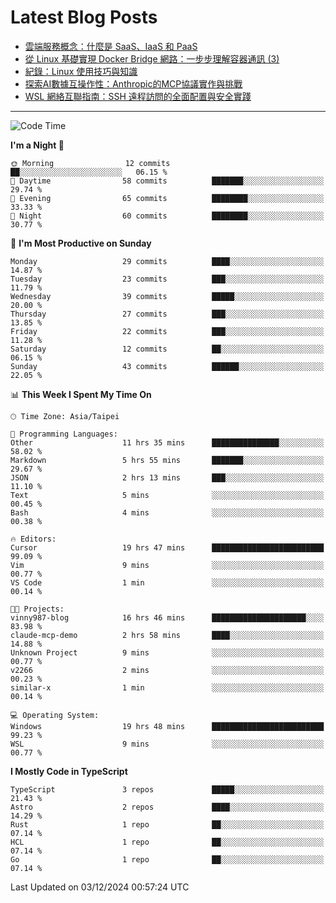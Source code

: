 # Latest Blog Posts
<!-- BLOG-POST-LIST:START -->
- [雲端服務概念：什麼是 SaaS、IaaS 和 PaaS](https://www.vinny987.xyz/blog/2024/cloud-service-concepts-what-are-saas-iaas-and-paas/)
- [從 Linux 基礎實現 Docker Bridge 網路：一步步理解容器通訊 &lpar;3&rpar;](https://www.vinny987.xyz/blog/2024/building-docker-style-bridge-networks-from-scratch-a-linux-network-deep-dive-3/)
- [紀錄：Linux 使用技巧與知識](https://www.vinny987.xyz/blog/2024/notes-linux-tips-and-knowledge/)
- [探索AI數據互操作性：Anthropic的MCP協議實作與挑戰](https://www.vinny987.xyz/blog/2024/exploring-interoperability-anthropic-s-model-context-protocol-in-practice/)
- [WSL 網絡互聯指南：SSH 遠程訪問的全面配置與安全實踐](https://www.vinny987.xyz/blog/2024/wsl-network-interconnection-guide-comprehensive-ssh-remote-access-configuration-and-security-practices/)
<!-- BLOG-POST-LIST:END -->

---

<!--START_SECTION:waka-->
![Code Time](http://img.shields.io/badge/Code%20Time-467%20hrs%2014%20mins-blue)

**I'm a Night 🦉** 

```text
🌞 Morning                12 commits          ██░░░░░░░░░░░░░░░░░░░░░░░   06.15 % 
🌆 Daytime                58 commits          ███████░░░░░░░░░░░░░░░░░░   29.74 % 
🌃 Evening                65 commits          ████████░░░░░░░░░░░░░░░░░   33.33 % 
🌙 Night                  60 commits          ████████░░░░░░░░░░░░░░░░░   30.77 % 
```
📅 **I'm Most Productive on Sunday** 

```text
Monday                   29 commits          ████░░░░░░░░░░░░░░░░░░░░░   14.87 % 
Tuesday                  23 commits          ███░░░░░░░░░░░░░░░░░░░░░░   11.79 % 
Wednesday                39 commits          █████░░░░░░░░░░░░░░░░░░░░   20.00 % 
Thursday                 27 commits          ███░░░░░░░░░░░░░░░░░░░░░░   13.85 % 
Friday                   22 commits          ███░░░░░░░░░░░░░░░░░░░░░░   11.28 % 
Saturday                 12 commits          ██░░░░░░░░░░░░░░░░░░░░░░░   06.15 % 
Sunday                   43 commits          ██████░░░░░░░░░░░░░░░░░░░   22.05 % 
```


📊 **This Week I Spent My Time On** 

```text
🕑︎ Time Zone: Asia/Taipei

💬 Programming Languages: 
Other                    11 hrs 35 mins      ███████████████░░░░░░░░░░   58.02 % 
Markdown                 5 hrs 55 mins       ███████░░░░░░░░░░░░░░░░░░   29.67 % 
JSON                     2 hrs 13 mins       ███░░░░░░░░░░░░░░░░░░░░░░   11.10 % 
Text                     5 mins              ░░░░░░░░░░░░░░░░░░░░░░░░░   00.45 % 
Bash                     4 mins              ░░░░░░░░░░░░░░░░░░░░░░░░░   00.38 % 

🔥 Editors: 
Cursor                   19 hrs 47 mins      █████████████████████████   99.09 % 
Vim                      9 mins              ░░░░░░░░░░░░░░░░░░░░░░░░░   00.77 % 
VS Code                  1 min               ░░░░░░░░░░░░░░░░░░░░░░░░░   00.14 % 

🐱‍💻 Projects: 
vinny987-blog            16 hrs 46 mins      █████████████████████░░░░   83.98 % 
claude-mcp-demo          2 hrs 58 mins       ████░░░░░░░░░░░░░░░░░░░░░   14.88 % 
Unknown Project          9 mins              ░░░░░░░░░░░░░░░░░░░░░░░░░   00.77 % 
v2266                    2 mins              ░░░░░░░░░░░░░░░░░░░░░░░░░   00.23 % 
similar-x                1 min               ░░░░░░░░░░░░░░░░░░░░░░░░░   00.14 % 

💻 Operating System: 
Windows                  19 hrs 48 mins      █████████████████████████   99.23 % 
WSL                      9 mins              ░░░░░░░░░░░░░░░░░░░░░░░░░   00.77 % 
```

**I Mostly Code in TypeScript** 

```text
TypeScript               3 repos             █████░░░░░░░░░░░░░░░░░░░░   21.43 % 
Astro                    2 repos             ████░░░░░░░░░░░░░░░░░░░░░   14.29 % 
Rust                     1 repo              ██░░░░░░░░░░░░░░░░░░░░░░░   07.14 % 
HCL                      1 repo              ██░░░░░░░░░░░░░░░░░░░░░░░   07.14 % 
Go                       1 repo              ██░░░░░░░░░░░░░░░░░░░░░░░   07.14 % 
```




 Last Updated on 03/12/2024 00:57:24 UTC
<!--END_SECTION:waka-->

<!--
**vincent97277/vincent97277** is a ✨ _special_ ✨ repository because its `README.md` (this file) appears on your GitHub profile.

Here are some ideas to get you started:

- 🔭 I’m currently working on ...
- 🌱 I’m currently learning ...
- 👯 I’m looking to collaborate on ...
- 🤔 I’m looking for help with ...
- 💬 Ask me about ...
- 📫 How to reach me: ...
- 😄 Pronouns: ...
- ⚡ Fun fact: ...
-->
